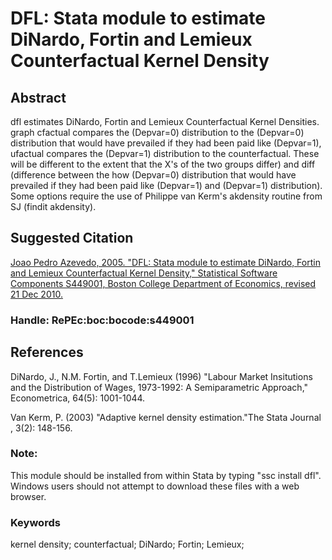 # DFL: Stata module to estimate DiNardo, Fortin and Lemieux Counterfactual Kernel Density

## Abstract
dfl estimates DiNardo, Fortin and Lemieux Counterfactual Kernel Densities. graph cfactual compares the (Depvar=0) distribution to the (Depvar=0) distribution that would have prevailed if they had been paid like (Depvar=1), ufactual compares the (Depvar=1) distribution to the counterfactual. These will be different to the extent that the X's of the two groups differ) and diff (difference between the how (Depvar=0) distribution that would have prevailed if they had been paid like (Depvar=1) and (Depvar=1) distribution). Some options require the use of Philippe van Kerm's akdensity routine from SJ (findit akdensity).

## Suggested Citation
[Joao Pedro Azevedo, 2005. "DFL: Stata module to estimate DiNardo, Fortin and Lemieux Counterfactual Kernel Density," Statistical Software Components S449001, Boston College Department of Economics, revised 21 Dec 2010.](https://ideas.repec.org/c/boc/bocode/s449001.html)

### Handle: RePEc:boc:bocode:s449001 

## References

DiNardo, J., N.M. Fortin, and T.Lemieux (1996) "Labour Market Insitutions and the Distribution of Wages, 1973-1992: A Semiparametric Approach," Econometrica, 64(5): 1001-1044.

Van Kerm, P. (2003) "Adaptive kernel density estimation."The Stata Journal , 3(2): 148-156.

### Note: 
This module should be installed from within Stata by typing "ssc install dfl". Windows users should not attempt to download these files with a web browser.

### Keywords
kernel density; counterfactual; DiNardo; Fortin; Lemieux;